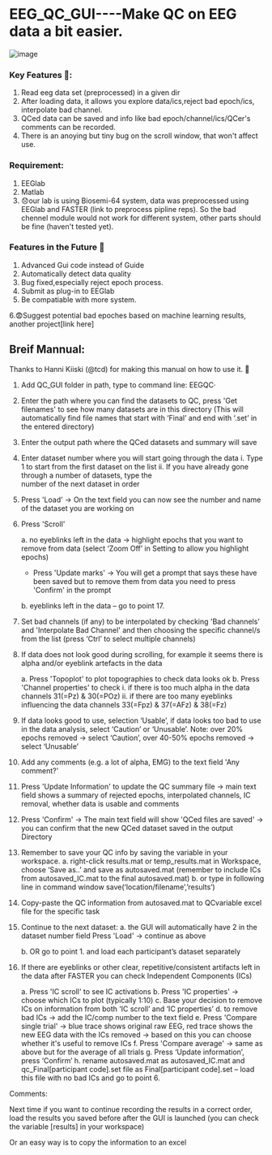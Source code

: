 # EEG_QC_GUI----Make QC on EEG data a bit easier. 

![image](https://user-images.githubusercontent.com/25647407/28079377-11530226-6660-11e7-9fcb-07fde29b938a.png)

### Key Features :clap::
1. Read eeg data set (preprocessed) in a given dir
2. After loading data, it allows you explore data/ics,reject bad epoch/ics, interpolate bad channel.
3. QCed data can be saved and info like bad epoch/channel/ics/QCer's comments can be recorded.
4. There is an anoying but tiny bug on the scroll window, that won't affect use.

### Requirement:
1. EEGlab
2. Matlab
3. :disappointed:our lab is using Biosemi-64 system, data was preprocessed using EEGlab and FASTER (link to preprocess pipline reps).
So the bad chennel module would not work for different system, other parts should be fine (haven't tested yet).


### Features in the Future :microscope:
1. Advanced Gui code instead of Guide
2. Automatically detect data quality
3. Bug fixed,especially reject epoch process.
4. Submit as plug-in to EEGlab
5. Be compatiable with more system.

6.:fearful:Suggest potential bad epoches based on machine learning results, another project[link here] 



## Breif Mannual:

Thanks to Hanni Kiiski (@tcd) for making this manual on how to use it. :clap:

1. Add QC_GUI folder in path, type to command line: EEGQC·

2. Enter the path where you can find the datasets to QC, press 'Get filenames' to see how many datasets are in this directory (This will automatically find file names that start with ‘Final’ and end with ‘.set’ in the entered directory)

3. Enter the output path where the QCed datasets and summary will save

4. Enter dataset number where you will start going through the data
	i. Type 1 to start from the first dataset on the list
	ii. If you have already gone through a number of datasets, type the    
            number of the next dataset in order

5. Press 'Load' -> On the text field you can now see the number and name of the dataset you are working on

6. Press 'Scroll' 

	a. no eyeblinks left in the data -> highlight epochs that you want to remove from data (select ‘Zoom Off’ in Setting to allow 		you highlight epochs)
	- Press 'Update marks' -> You will get a prompt that says these have been saved but to remove them from data you need to press 		'Confirm' in the prompt

	b. eyeblinks left in the data – go to point 17.

7. Set bad channels (if any) to be interpolated by checking 'Bad channels' and 'Interpolate Bad Channel' and then choosing the specific channel/s from the list (press ‘Ctrl’ to select multiple channels)

8. If data does not look good during scrolling, for example it seems there is alpha and/or eyeblink artefacts in the data

	a. Press 'Topoplot' to plot topographies to check data looks ok
	b. Press 'Channel properties' to check
		i. if there is too much alpha in the data
		channels 31(=Pz) & 30(=POz)
		ii. if there are too many eyeblinks influencing the data
		channels 33(=Fpz) & 37(=AFz) & 38(=Fz)


10. If data looks good to use, selection ‘Usable’, if data looks too bad to use in the data analysis, select ‘Caution’ or ‘Unusable’. Note: over 20% epochs removed -> select ‘Caution’, over 40-50% epochs removed -> select ‘Unusable’

11. Add any comments (e.g. a lot of alpha, EMG) to the text field 'Any comment?’

12. Press 'Update Information' to update the QC summary file -> main text field shows a summary of rejected epochs, interpolated channels, IC removal, whether data is usable and comments

13. Press 'Confirm' -> The main text field will show 'QCed files are saved'
    -> you can confirm that the new QCed dataset saved in the output
    Directory

14. Remember to save your QC info by saving the variable in your workspace.
	a. right-click results.mat or temp_results.mat in Workspace, choose ‘Save as..’ and save as autosaved.mat (remember to include 		ICs from autosaved_IC.mat to the final autosaved.mat)
	b. or type in following line in command window
	save(‘location/filename’,’results’) 

15. Copy-paste the QC information from autosaved.mat to QCvariable excel file for the specific task

16. Continue to the next dataset:
	a. the GUI will automatically have 2 in the dataset number field Press 'Load' -> 
	continue as above

	b. OR go to point 1. and load each participant’s dataset separately

17. If there are eyeblinks or other clear, repetitive/consistent artifacts left in the data after FASTER you can check Independent Components (ICs)

	a. Press 'IC scroll' to see IC activations
	b. Press 'IC properties' -> choose which ICs to plot (typically 1:10)
c. Base your decision to remove ICs on information from both ‘IC scroll’ and ‘IC properties’ 
d. to remove bad ICs -> add the IC/comp number to the text field
	e. Press 'Compare single trial' -> blue trace shows original raw
	   EEG, red trace shows the new EEG data with the ICs removed
	   -> based on this you can choose whether it's useful to remove ICs
	f. Press 'Compare average' -> same as above but for the average of
           all trials
	g. Press ‘Update information’, press ‘Confirm’
h. rename autosaved.mat as autosaved_IC.mat and qc_Final[participant code].set file as Final[participant code].set – load this file with no bad ICs and go to point 6.


Comments: 

Next time if you want to continue recording the results in a correct order, load the results you saved before after the GUI is launched (you can check the variable [results] in your workspace)

Or an easy way is to copy the information to an excel 

